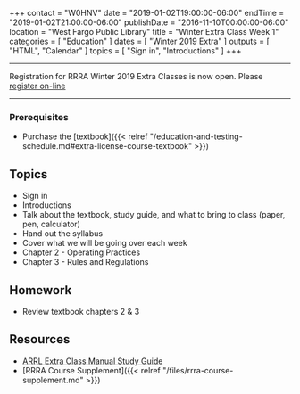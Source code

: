 +++
contact = "W0HNV"
date = "2019-01-02T19:00:00-06:00"
endTime = "2019-01-02T21:00:00-06:00"
publishDate = "2016-11-10T00:00:00-06:00"
location = "West Fargo Public Library"
title = "Winter Extra Class Week 1"
categories = [ "Education" ]
dates = [ "Winter 2019 Extra" ]
outputs = [ "HTML", "Calendar" ]
topics = [ "Sign in", "Introductions" ]
+++

---

Registration for RRRA Winter 2019 Extra Classes is now open.  Please
[register on-line](https://www.eventbrite.com/e/level-3-extra-class-tickets-53228213018)

---

### Prerequisites

* Purchase the [textbook]({{< relref "/education-and-testing-schedule.md#extra-license-course-textbook" >}})

## Topics

* Sign in
* Introductions
* Talk about the textbook, study guide, and what to bring to class (paper, pen, calculator)
* Hand out the syllabus
* Cover what we will be going over each week
* Chapter 2 - Operating Practices
* Chapter 3 - Rules and Regulations

## Homework

* Review textbook chapters 2 & 3

## Resources

* [ARRL Extra Class Manual Study Guide](http://www.arrl.org/files/file/Extra%20Class%20License%20Manual/ECLM%2011th%20edition/ECLM%202016%20Studyguide.pdf)
* [RRRA Course Supplement]({{< relref "/files/rrra-course-supplement.md" >}})
